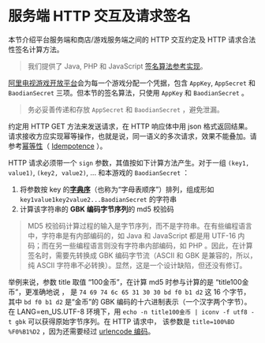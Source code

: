 # 服务端 HTTP 交互及请求签名

本节介绍平台服务端和商店/游戏服务端之间的 HTTP 交互约定及 HTTP 请求合法性签名计算方法。

> 我们提供了 Java, PHP 和 JavaScript [签名算法参考实现](https://github.com/kaiwangchen/alitvgamesdk-serverdemo)。

[阿里电视游戏开放平台](http://open.aliplay.com)会为每一个游戏分配一个凭据，包含 `AppKey`, `AppSecret` 和 `BaodianSecret` 三项。但本节的签名算法，只使用 `AppKey` 和 `BaodianSecret` 。

> 务必妥善传递和存放 `AppSecret` 和 `BaodianSecret` ，避免泄漏。

约定用 HTTP GET 方法来发送请求，在 HTTP 响应体中用 json 格式返回结果。请求接收方应实现幂等操作，也就是说，同一语义的多次请求，效果不能叠加。请参考[幂等性](http://zh.wikipedia.org/wiki/%E5%86%AA%E7%AD%89)（ [Idempotence](http://en.wikipedia.org/wiki/Idempotence) ）。

HTTP 请求必须带一个 `sign` 参数，其值按如下计算方法产生。对于一组 `(key1, value1)`, `(key2, value2)`, ... 和本游戏的 `BaodianSecret` ：

1. 将参数按 key 的[**字典序**](http://en.wikipedia.org/wiki/Alphabetical_order)（也称为“字母表顺序”）排列，组成形如 `key1value1key2value2...BaodianSecret` 的字符串
2. 计算该字符串的 **GBK 编码字节序列**的 md5 校验码
> MD5 校验码计算过程的输入是字节序列，而不是字符串。在有些编程语言中，字符串是有内部编码的，如 Java 和 JavaScript 都是用 UTF-16 内码；而在另一些编程语言则没有字符串内部编码，如 PHP 。因此，在计算签名时，需要先转换成 GBK 编码字节流（ASCII 和 GBK 是兼容的，所以，纯 ASCII 字符串不必转换）。显然，这是一个设计缺陷，但还没有修订。

举例来说，参数 title 取值 “100金币”，在计算 md5 时参与计算的是 “title100金币”，更准确地说 ， 是 `74 69 74 6c 65 31 30 30 bd f0 b1 d2` 这 16 个字节，其中 `bd f0 b1 d2` 是“金币”的 GBK 编码的十六进制表示（一个汉字两个字节）。在 LANG=en_US.UTF-8 环境下，用 `echo -n title100金币 | iconv -f utf8 -t gbk` 可以获得原始字节序列。在 HTTP 请求中， 该参数是 `title=100%BD %F0%B1%D2` ，因为还需要经过 [urlencode 编码](http://www.w3.org/TR/html401/interact/forms.html?spm=0.0.0.0.pX4uQ6#h-17.13.4.1)。


